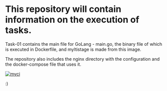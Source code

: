 # **This repository will contain information on the execution of tasks.**

Task-01 contains the main file for GoLang - main.go, the binary file of which is executed in Dockerfile, and myltistage is made from this image.

The repository also includes the nginx directory with the configuration and the docker-compose file that uses it.


[![myci](https://github.com/popilmv/task-01/actions/workflows/my-ci.yml/badge.svg?branch=main&event=check_run)](https://github.com/popilmv/task-01/actions/workflows/my-ci.yml)

:)
